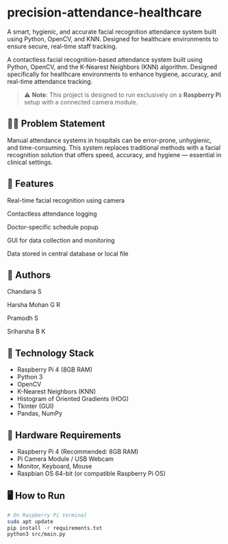 # precision-attendance-healthcare
A smart, hygienic, and accurate facial recognition attendance system built using Python, OpenCV, and KNN. Designed for healthcare environments to ensure secure, real-time staff tracking.

A contactless facial recognition-based attendance system built using Python, OpenCV, and the K-Nearest Neighbors (KNN) algorithm. Designed specifically for healthcare environments to enhance hygiene, accuracy, and real-time attendance tracking.

> ⚠️ **Note**: This project is designed to run exclusively on a **Raspberry Pi** setup with a connected camera module.


## 👨‍⚕️ Problem Statement
Manual attendance systems in hospitals can be error-prone, unhygienic, and time-consuming. This system replaces traditional methods with a facial recognition solution that offers speed, accuracy, and hygiene — essential in clinical settings.



## 🧪 Features
Real-time facial recognition using camera

Contactless attendance logging

Doctor-specific schedule popup

GUI for data collection and monitoring

Data stored in central database or local file



## 🤝 Authors
Chandana S

Harsha Mohan G R

Pramodh S

Sriharsha B K


## 🧠 Technology Stack
- Raspberry Pi 4 (8GB RAM)
- Python 3
- OpenCV
- K-Nearest Neighbors (KNN)
- Histogram of Oriented Gradients (HOG)
- Tkinter (GUI)
- Pandas, NumPy



## 🔧 Hardware Requirements

- Raspberry Pi 4 (Recommended: 8GB RAM)
- Pi Camera Module / USB Webcam
- Monitor, Keyboard, Mouse
- Raspbian OS 64-bit (or compatible Raspberry Pi OS)



## 🖥️ How to Run

```bash
# On Raspberry Pi terminal
sudo apt update
pip install -r requirements.txt
python3 src/main.py
